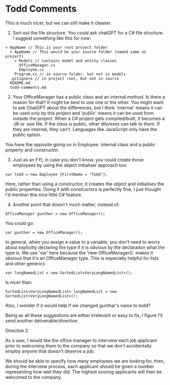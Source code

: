 # Todd Comments

This is much nicer, but we can still make it cleaner.

1. Sort out the file structure. You could ask chatGPT for a C# file structure. I suggest something like this for now:

```
> AppName // This is your root project folder
  > AppName // This would be your source folder (named same as project)
    > Models // contains model and entity classes
      OfficeManager.cs
      Employee.cs
    Program.cs // in source folder, but not in models
  .gitignore // in project root, but not in source
  README.md
  todd-comments.md
```

2. Your OfficeManager has a public class and an internal method. Is there a reason for that? It might be best to use one or the other. You might want to ask ChatGPT about the differences, but I think 'internal' means it can be used only by this project and 'public' means it can be used from outside the project. When a C# project gets compiled/built, it becomes a .dll or .exe file. If the class is public, other dlls/exes can talk to them. If they are internal, they can't. Languages like JavaScript only have the public option.

You have the opposite going on in Employee. internal class and a public property and constructor.

3. Just as an FYI, in case you don't know, you could create those employees by using the object initialiser approach too:

`var todd = new Employee {FirstName = "Todd"};`

Here, rather than using a constructor, it creates the object and initialises the public properties. Doing it with constructors is perfectly fine, I just thought I'd mention this nice little C# feature.

4. Another point that doesn't much matter, instead of:

`OfficeManager gunther = new OfficeManager();`

You could go:

`var gunther = new OfficeManager();`

In general, when you assign a value to a variable, you don't need to worry about explicitly declaring the type if it is obvious by the declaration what the type is. We use 'var' here because the 'new OfficeManager()` makes it obvious that it's an OfficeManager type. This is especially helpful for lists and other generics

`var longNamedList = new SortedList<VeryLongNamedList>();`

Is nicer than:

`SortedList<VeryLongNamedList> longNamedList = new SortedList<VeryLongNamedList>();`

Also, I wonder if it would help if we changed gunthar's name to todd?

Being as all these suggestions are either irrelevant or easy to fix, I figure I'll send another deliverable/directive:

Directive 2:

As a user, I would like the office manager to interview each job applicant prior to welcoming them to the company so that we don't accidentally employ anyone that doesn't deserve a job.

We should be able to specify how many employees we are looking for, then, during the interview process, each applicant should be given a number representing how well they did. The highest scoring applicants will then be welcomed to the company.
